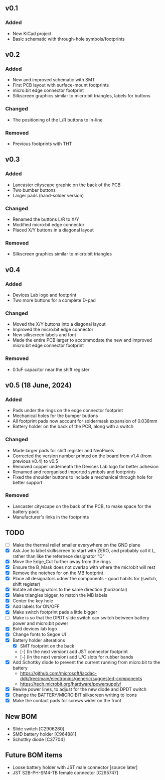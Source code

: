 ## v0.1

### Added

- New KiCad project
- Basic schematic with through-hole symbols/footprints

## v0.2

### Added

- New and improved schematic with SMT
- First PCB layout with surface-mount footprints
- micro:bit edge connector footprint
- Silkscreen graphics similar to micro:bit triangles, labels for buttons

### Changed

- The positioning of the L/R buttons to in-line

### Removed

- Previous footprints with THT

## v0.3

### Added

- Lancaster cityscape graphic on the back of the PCB
- Two bumber buttons
- Larger pads (hand-solder version)

### Changed

- Renamed the buttons L/R to X/Y
- Modified micro:bit edge connector
- Placed X/Y buttons in a diagonal layout

### Removed

- Silkscreen graphics similar to micro:bit triangles

## v0.4

### Added

- Devices Lab logo and footprint
- Two more buttons for a complete D-pad

### Changed

- Moved the X/Y buttons into a diagonal layout
- Improved the micro:bit edge connector
- New silkscreen labels and font
- Made the entire PCB larger to accommodate the new and improved micro:bit edge connector footprint

### Removed

- 0.1uF capacitor near the shift register

## v0.5 (18 June, 2024)

### Added

- Pads under the rings on the edge connector footprint
- Mechanical holes for the bumper buttons
- All footprint pads now account for soldermask expansion of 0.038mm
- Battery holder on the back of the PCB, along with a switch

### Changed

- Made larger pads for shift register and NeoPixels
- Corrected the version number printed on the board from v1.4 (from previous v0.4) to v0.5
- Removed copper underneath the Devices Lab logo for better adhesion
- Renamed and reorganised imported symbols and footprints
- Fixed the shoulder buttons to include a mechanical through hole for better support

### Removed

- Lancaster cityscape on the back of the PCB, to make space for the battery pack
- Manufacturer's links in the footprints

## TODO

- [ ] Make the thermal relief smaller everywhere on the GND plane
- [x] Ask Joe to label skilkscreen to start with ZERO, and probably call it L, rather than like the refernece designator "D"
- [x] Move the Edge_Cut further away from the rings
- [x] Ensure the B_Mask does not overlap with where the microbit will rest
- [x] Remove the notches for on the MB footprint
- [x] Place all designators udner the components - good habits for (switch, shift register)
- [x] Rotate all designators to the same direction (horizontal)
- [x] Make triangles bigger, to match the MB labels
- [x] Center the key hole
- [x] Add labels for ON/OFF
- [x] Make switch footprint pads a little bigger
- [ ] Make is so that the DPDT slide switch can switch between battery power and micro:bit power
- [x] Bold devices lab logo
- [x] Change fonts to Segoe UI
- [x] Battery holder alterations
  - [x] SMT footprint on the back
  - [-] (In the next version) add JST connector footprint
  - [-] (In the next version) add U/C slots for rubber bands
- [x] Add Schottky diode to prevent the current running from micro:bit to the battery
  - https://github.com/microsoft/jacdac-ddk/tree/main/electronics/generic/suggested-components
  - https://tech.microbit.org/hardware/powersupply/
- [x] Rewire power lines, to adjust for the new diode and DPDT switch
- [x] Change the BATTERY/MICRO:BIT silkscreen writing to icons
- [x] Make the contact pads for screws wider on the front

## New BOM

- Slide switch [C2906280]
- SMD battery holder [C964881]
- Schottky diode [C37704]

## Future BOM items

- Loose battery holder with JST male connector [source later]
- JST S2B-PH-SM4-TB female connector [C295747]
